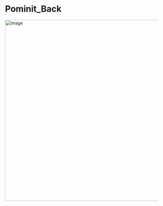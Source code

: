 # Pominit_Back
<img width="596" height="596" alt="image" src="https://github.com/user-attachments/assets/82ab7c9e-4569-4e70-a1ed-6bba84052459" />

